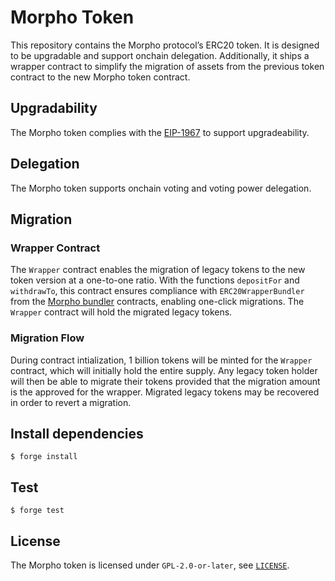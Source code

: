 # Morpho Token

This repository contains the Morpho protocol’s ERC20 token.
It is designed to be upgradable and support onchain delegation.
Additionally, it ships a wrapper contract to simplify the migration of assets from the previous token contract to the new Morpho token contract.

## Upgradability

The Morpho token complies with the [EIP-1967](https://eips.ethereum.org/EIPS/eip-1967) to support upgradeability.

## Delegation

The Morpho token supports onchain voting and voting power delegation.

## Migration

### Wrapper Contract

The `Wrapper` contract enables the migration of legacy tokens to the new token version at a one-to-one ratio.
With the functions `depositFor` and `withdrawTo`, this contract ensures compliance with `ERC20WrapperBundler` from the [Morpho bundler](https://github.com/morpho-org/morpho-blue-bundlers) contracts, enabling one-click migrations.
The `Wrapper` contract will hold the migrated legacy tokens.

### Migration Flow

During contract intialization, 1 billion tokens will be minted for the `Wrapper` contract, which will initially hold the entire supply.
Any legacy token holder will then be able to migrate their tokens provided that the migration amount is the approved for the wrapper.
Migrated legacy tokens may be recovered in order to revert a migration.

## Install dependencies

```shell
$ forge install
```

## Test

```shell
$ forge test
```

## License

The Morpho token is licensed under `GPL-2.0-or-later`, see [`LICENSE`](./LICENSE).
